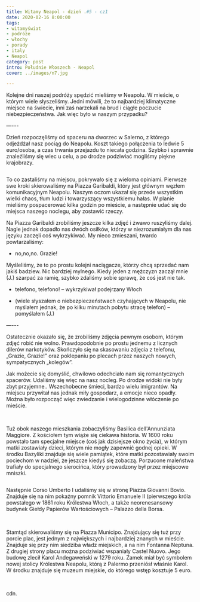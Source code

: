 ```yaml
---
title: Witamy Neapol - dzień .#5 - cz1
date: 2020-02-16 8:00:00
tags:
- witamyświat
- podróże 
- włochy
- porady
- italy
- Neapol
category: post
intro: Południe Włoszech - Neapol
cover: ../images/n7.jpg

---
```

<p>
  Kolejne dni naszej podróży spędzić mieliśmy w Neapolu. W mieście, o którym wiele słyszeliśmy. Jedni mówili, że to najbardziej klimatyczne miejsce na świecie, inni zaś narzekali na brud i ciągłe poczucie niebezpieczeństwa. Jak więc było w naszym przypadku?
</p>

—---

<p>
  Dzień rozpoczęliśmy od spaceru na dworzec w Salerno, z którego odjeżdżał nasz pociąg do Neapolu. Koszt takiego połączenia to ledwie 5 euro/osoba, a czas trwania przejazdu to niecała godzina. Szybko i sprawnie znaleźliśmy się wiec u celu, a po drodze podziwiać mogliśmy piękne krajobrazy.
</p>

<div class='backImage backImage1'>
  <img src='../static/posts-images/n71.jpg' alt=''/>
</div>

<p>
  To co zastaliśmy na miejscu, pokrywało się z wieloma opiniami. Pierwsze swe kroki skierowaliśmy na Piazza Garibaldi, który jest głównym węzłem komunikacyjnym Neapolu. Naszym oczom ukazał się przede wszystkim wielki chaos, tłum ludzi i towarzyszący wszystkiemu hałas. W planie mieliśmy pospacerować kilka godzin po mieście, a następnie udać się do miejsca naszego noclegu, aby zostawić rzeczy.
</p>

<div class='attach attach4'></div>

<p>
  Na Piazza Garibaldi zrobiliśmy jeszcze kilka zdjęć i żwawo ruszyliśmy dalej. Nagle jednak dopadło nas dwóch osiłków, którzy w niezrozumiałym dla nas języku zaczęli coś wykrzykiwać. My nieco zmieszani, twardo powtarzaliśmy:

  - no,no,no. Grazie!

  Myśleliśmy, że to po prostu kolejni naciągacze, którzy chcą sprzedać nam jakiś badziew. Nic bardziej mylnego. Kiedy jeden z mężczyzn zaczął mnie (J.) szarpać za ramię, szybko zdaliśmy sobie sprawę, że coś jest nie tak.

  - telefono, telefono! – wykrzykiwał podejrzany Włoch

  - (wiele słyszałem o niebezpieczeństwach czyhających w Neapolu, nie myślałem jednak, że po kilku minutach pobytu stracę telefon) – pomyślałem (J.)

  —---

  Ostatecznie okazało się, że zrobiliśmy zdjęcia pewnym osobom, którym zdjęć robić nie wolno. Prawdopodobnie po prostu jednemu z licznych dilerów narkotyków. Skończyło się na skasowaniu zdjęcia z telefonu, „Grazie, Grazie!” oraz poklepaniu po plecach przez naszych nowych, sympatycznych „kolegów”.

  Jak możecie się domyślić, chwilowo odechciało nam się romantycznych spacerów. Udaliśmy się więc na nasz nocleg. Po drodze widoki nie były zbyt przyjemne.. Wszechobecne śmieci, bardzo wielu imigrantów. Na miejscu przywitał nas jednak miły gospodarz, a emocje nieco opadły. Można było rozpocząć więc zwiedzanie i wielogodzinne włóczenie po mieście.
</p>

<div class='flex narrow'>
  <img class='box imageOn' src='../static/posts-images/n73.jpg' alt=''/>
  <img class='box imageOn' src='../static/posts-images/n74.jpg' alt=''/>
  <img class='box imageOn' src='../static/posts-images/n75.jpg' alt=''/>
</div>


<p>
  Tuż obok naszego mieszkania zobaczyliśmy Basilica dell'Annunziata Maggiore. Z kościołem tym wiąże się ciekawa historia. W 1600 roku powstało tam specjalne miejsce (coś jak dzisiejsze okno życia), w którym matki zostawiały dzieci, którym nie mogły zapewnić godnej opieki. W środku Bazyliki znajduje się wiele pamiątek, które matki pozostawiały swoim pociechom w nadziei, że jeszcze kiedyś się zobaczą. Porzucone maleństwa trafiały do specjalnego sierocińca, który prowadzony był przez miejscowe mniszki. 
</p>

</div>

<div class='flex'>
  <img class='box image0' src='../static/posts-images/n76.jpg' alt=''/>
</div>

<p>
  Następnie Corso Umberto I udaliśmy się w stronę Piazza Giovanni Bovio. Znajduje się na nim pokaźny pomnik Vittorio Emanuele II (pierwszego króla powstałego w 1861 roku Królestwa Włoch, a także neorenesansowy budynek Giełdy Papierów Wartościowych – Palazzo della Borsa.
</p>

<div class='flex narrow'>
  <img class='box imageOn' src='../static/posts-images/n77.jpg' alt=''/>
  <img class='box imageOn' src='../static/posts-images/n78.jpg' alt=''/>
</div>

<p>
  Stamtąd skierowaliśmy się na Piazza Municipo. Znajdujący się tuż przy porcie plac, jest jednym z największych i najbardziej znanych w mieście. Znajduje się przy nim siedziba władz miejskich, a na nim Fontanna Neptuna. Z drugiej strony placu można podziwiać wspaniały Castel Nuovo. Jego budowę zlecił Karol Andegaweński w 1279 roku. Zamek miał być symbolem nowej stolicy Królestwa Neapolu, którą z Palermo przeniósł właśnie Karol. W środku znajduje się muzeum miejskie, do którego wstęp kosztuje 5 euro.
</p>

<div class='flex'>
  <img class='box image0' src='../static/posts-images/n79.jpg' alt=''/>
  <img class='box image0' src='../static/posts-images/n791.jpg' alt=''/>
  <img class='box image1' src='../static/posts-images/n792.jpg' alt=''/>
  <img class='box image1' src='../static/posts-images/n793.jpg' alt=''/>
</div>

<p>cdn.</p>